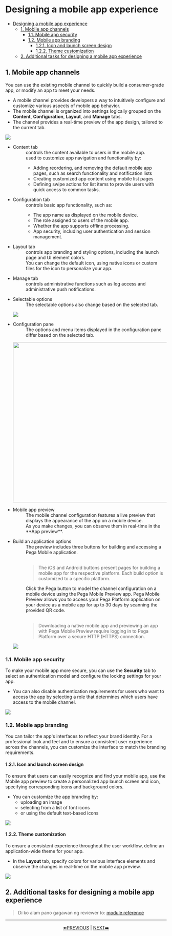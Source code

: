 # Designing a mobile app experience

- [Designing a mobile app experience](#designing-a-mobile-app-experience)
    - [1. Mobile app channels](#1-mobile-app-channels)
        - [1.1. Mobile app security](#11-mobile-app-security)
        - [1.2. Mobile app branding](#12-mobile-app-branding)
            - [1.2.1. Icon and launch screen design](#121-icon-and-launch-screen-design)
            - [1.2.2. Theme customization](#122-theme-customization)
    - [2. Additional tasks for designing a mobile app experience](#2-additional-tasks-for-designing-a-mobile-app-experience)

## 1. Mobile app channels

You can use the existing mobile channel to quickly build a consumer-grade app, or modify an app to meet your needs.

- A mobile channel provides developers a way to intuitively configure and customize various aspects of mobile app behavior. 
- The mobile channel is organized into settings logically grouped on the **Content**, **Configuration**, **Layout**, and **Manage** tabs. 
- The channel provides a real-time preview of the app design, tailored to the current tab. 

![](../resources/mobile-channel.webp)

- <dl><dt>Content tab</dt>
    <dd>controls the content available to users in the mobile app.</dd>
    <dd>used to customize app navigation and functionality by:
    <ul><li>Adding reordering, and removing the default mobile app pages, such as search functionality and notification lists</li>
    <li>Creating customized app content using mobile list pages</li>
    <li>Defining swipe actions for list items to provide users with quick access to common tasks.</li></ul></dd></dl>
- <dl><dt>Configuration tab</dt>
    <dd>controls basic app functionality, such as:
    <ul><li>The app name as displayed on the mobile device.</li>
    <li>The role assigned to users of the mobile app.</li>
    <li>Whether the app supports offline processing.</li>
    <li>App security, including user authentication and session management.</li></ul></dd></dl>
- <dl><dt>Layout tab</dt>
    <dd>controls app branding and styling options, including the launch page and UI element colors.</dd>
    <dd>You can change the default icon, using native icons or custom files for the icon to personalize your app.</dd></dl>
- <dl><dt>Manage tab</dt>
    <dd>controls administrative functions such as log access and administrative push notifications.</dd></dl>
- <dl><dt>Selectable options</dt>
    <dd>The selectable options also change based on the selected tab.</dd></dl>

    ![](../resources/mobile-selectable.png)

- <dl><dt>Configuration pane</dt>
    <dd>The options and menu items displayed in the configuration pane differ based on the selected tab.</dd></dl>

    <img src="../resources/mobile-configuration.png" height=500>

- <dl><dt>Mobile app preview</dt>
    <dd>The mobile channel configuration features a live preview that displays the appearance of the app on a mobile device.</dd>
    <dd>As you make changes, you can observe them in real-time in the **App preview**.</dd></dl>
- <dl><dt>Build an application options</dt>
    <dd>The preview includes three buttons for building and accessing a Pega Mobile application.
    </br></br>
    <blockquote>The iOS and Android buttons present pages for building a mobile app for the respective platform. Each build option is customized to a specific platform.</blockquote></dd>
    <dd>Click the Pega button to model the channel configuration on a mobile device using the Pega Mobile Preview app. Pega Mobile Preview allows you to access your Pega Platform application on your device as a mobile app for up to 30 days by scanning the provided QR code.
    </br></br>
    <blockquote>Downloading a native mobile app and previewing an app with Pega Mobile Preview require logging in to Pega Platform over a secure HTTP (HTTPS) connection.</blockquote></dd></dl>

    ![](../resources/mobile-build.png)

### 1.1. Mobile app security

To make your mobile app more secure, you can use the **Security** tab to select an authentication model and configure the locking settings for your app.

- You can also disable authentication requirements for users who want to access the app by selecting a role that determines which users have access to the mobile channel. 

![](../resources/mobile-security.webp)

### 1.2. Mobile app branding

You can tailor the app's interfaces to reflect your brand identity. For a professional look and feel and to ensure a consistent user experience across the channels, you can customize the interface to match the branding requirements.

#### 1.2.1. Icon and launch screen design

To ensure that users can easily recognize and find your mobile app, use the Mobile app preview to create a personalized app launch screen and icon, specifying corresponding icons and background colors.

- You can customize the app branding by:
    - uploading an image
    - selecting from a list of font icons
    - or using the default text-based icons

![](../resources/mobile-icon.webp)

#### 1.2.2. Theme customization

To ensure a consistent experience throughout the user workflow, define an application-wide theme for your app.

- In the **Layout** tab, specify colors for various interface elements and observe the changes in real-time on the mobile app preview. 

![](../resources/mobile-theme.webp)

## 2. Additional tasks for designing a mobile app experience

> Di ko alam pano gagawan ng reviewer to: [module reference](https://academy.pega.com/topic/additional-tasks-designing-mobile-app-experience/v3/in/29826/29951/30531)

---
<p align=center>
    <a href="[2.15] Customizing a dashboard.md">⬅️PREVIOUS</a>
    |
    <a href="[2.17] Calculating fields using decision tables.md"> NEXT➡️</a>
</p>
